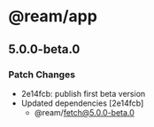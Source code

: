 # @ream/app

## 5.0.0-beta.0

### Patch Changes

- 2e14fcb: publish first beta version
- Updated dependencies [2e14fcb]
  - @ream/fetch@5.0.0-beta.0
